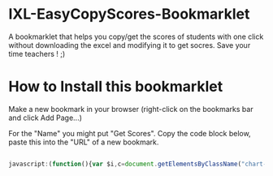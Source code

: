 # IXL-EasyCopyScores-Bookmarklet
A bookmarklet that helps you copy/get the scores of students with one click without downloading the excel and modifying it to get socres.  Save your time teachers ! ;)

<h1>How to Install this bookmarklet</h1>

Make a new bookmark in your browser (right-click on the bookmarks bar and click Add Page...)

For the "Name" you might put "Get Scores".
Copy the code block below, paste this into the "URL" of a new bookmark.

```javascript

javascript:(function(){var $i,c=document.getElementsByClassName("chart-smartscore-column"),liste=[];for($i=1;$i<c.length;$i++)c[$i].innerText?c[$i]=c[$i]:c[$i].innerText="0",liste.push(c[$i].innerText);prompt("Copy to clipboard: Ctrl+C, Enter",liste.join("\n"));})();

```

